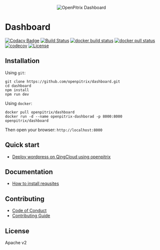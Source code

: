 <p align="center"><img src="https://raw.githubusercontent.com/openpitrix/openpitrix/master/docs/images/logo.png" alt="OpenPitrix Dashboard"></p>

# Dashboard

[![Codacy Badge](https://api.codacy.com/project/badge/Grade/153c5ea40ef44c318ad1b011c3f2b7a9)](https://app.codacy.com/app/iwisunny/dashboard?utm_source=github.com&utm_medium=referral&utm_content=openpitrix/dashboard&utm_campaign=Badge_Grade_Settings)
[![Build Status](https://travis-ci.org/openpitrix/dashboard.svg)](https://travis-ci.org/openpitrix/dashboard)
[![docker build status](https://img.shields.io/docker/build/openpitrix/dashboard.svg)](https://cloud.docker.com/swarm/openpitrix/repository/docker/openpitrix/dashboard/tags)
[![docker pull status](https://img.shields.io/docker/pulls/openpitrix/dashboard.svg)](http://lab.openpitrix.io)
[![codecov](https://codecov.io/gh/openpitrix/dashboard/branch/master/graph/badge.svg)](https://codecov.io/gh/openpitrix/dashboard)
[![License](http://img.shields.io/badge/license-apache%20v2-blue.svg)](./LICENSE)

## Installation

Using `git`:

```
git clone https://github.com/openpitrix/dashboard.git
cd dashboard
npm install
npm run dev
```

Using `docker`:

```
docker pull openpitrix/dashboard
docker run -d --name openpitrix-dashborad -p 8000:8000 openpitrix/dashboard
```

Then open your browser: `http://localhost:8000`

## Quick start

* [Deploy wordpress on QingCloud using openpitrix](./docs/quick-start.md)

## Documentation

* [How to install requsites](./docs/install.md)

## Contributing

* [Code of Conduct](./CODE_OF_CONDUCT.md)
* [Contributing Guide](./CONTRIBUTING.md)

## License

Apache v2
